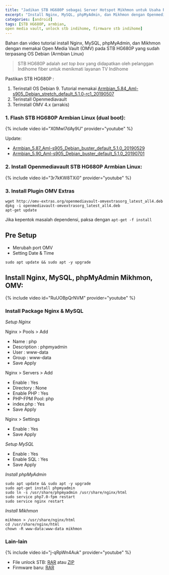 ```yaml
---
title: "Jadikan STB HG680P sebagai Server Hotspot Mikhmon untuk Usaha RT/RW net"
excerpt: "Install Nginx, MySQL, phpMyAdmin, dan Mikhmon dengan Openmediavault pada STB HG680P yang sudah terpasang OS Debian (Armbian Linux)"
categories: [android]
tags: [STB HG680P, armbian, 
open media vault, unlock stb indihome, firmware stb indihome]
---
```

Bahan dan video tutorial install Nginx, MySQL, phpMyAdmin, dan Mikhmon dengan memakai Open Media Vault (OMV) pada STB HG680P yang sudah terpasang OS Debian (Armbian Linux)

> STB HG680P adalah _set top box_ yang didapatkan oleh pelanggan Indihome fiber untuk menikmati layanan TV Indihome

Pastikan STB HG680P :
1. Terinstall OS Debian 9. Tutorial memakai [Armbian_5.84_Aml-s905_Debian_stretch_default_5.1.0-rc1_20190507](https://yadi.sk/d/pHxaRAs-tZiei/5.84/S9xxx/Armbian_5.84_Aml-s905_Debian_stretch_default_5.1.0-rc1_20190507.img.xz)
2. Terinstall Openmediavault
3. Terinstall OMV 4.x (arrakis)

### 1. Flash STB HG680P Armbian Linux (dual boot):

{% include video id="X0Mwl7dAy9U" provider="youtube" %}

Update:
- [Armbian_5.87_Aml-s905_Debian_buster_default_5.1.0_20190529](https://yadi.sk/d/pHxaRAs-tZiei/5.87/s9xxx/Armbian_5.87_Aml-s905_Debian_buster_default_5.1.0_20190529.img.xz)
- [Armbian_5.90_Aml-s905_Debian_buster_default_5.1.0_20190701](https://yadi.sk/d/pHxaRAs-tZiei/5.90/s9xxx/default/Armbian_5.90_Aml-s905_Debian_buster_default_5.1.0_20190701.img.xz)

### 2. Install Openmediavault STB HG680P Armbian Linux:

{% include video id="3r7kKW8TXi0" provider="youtube" %}

### 3. Install Plugin OMV Extras

```terminal
wget http://omv-extras.org/openmediavault-omvextrasorg_latest_all4.deb
dpkg -i openmediavault-omvextrasorg_latest_all4.deb
apt-get update
```
Jika kepentok masalah dependensi, paksa dengan `apt-get -f install`

## Pre Setup

- Merubah port OMV
- Setting Date & Time

```terminal
sudo apt update && sudo apt -y upgrade
```

## Install Nginx, MySQL, phpMyAdmin Mikhmon, OMV:

{% include video id="RuUOBpQrNVM" provider="youtube" %}
	
### Install Package Nginx & MySQL

_Setup Nginx_

Nginx > Pools > Add

- Name		: php
- Description	: phpmyadmin
- User		: www-data
- Group		: www-data
- Save Apply

Nginx > Servers > Add

- Enable		: Yes
- Directory	: None 
- Enable PHP	: Yes
- PHP-FPM Pool: php
- index.php	: Yes
- Save Apply

Nginx > Settings

- Enable		: Yes
- Save Apply

_Setup MySQL_

- Enable 		: Yes
- Enable SQL 	: Yes
- Save Apply		
	
_Install phpMyAdmin_

```terminal
sudo apt update && sudo apt -y upgrade	  
sudo apt-get install phpmyadmin
sudo ln -s /usr/share/phpmyadmin /usr/share/nginx/html
sudo service php7.0-fpm restart
sudo service nginx restart
```

_Install Mikhmon_

```terminal
mikhmon > /usr/share/nginx/html
cd /usr/share/nginx/html
chown -R www-data:www-data mikhmon
```
### Lain-lain

{% include video id="j-qRpWn4Auk" provider="youtube" %}

- File unlock STB: [RAR](https://mi.knoacc.org/dl/drive?id=1Fkey7A6jFbEmGW3mnHe7AiWUOXhXCT9s&name=Dhttps://drive.google.com/file/d/1T36eheSwRPcaOt3AVdScmeeLMsz58p82&name=Download&sizeownload&size=543M) atau [ZIP](
https://mi.knoacc.org/dl/drive?id=1T36eheSwRPcaOt3AVdScmeeLMsz58p82&name=Download&size=505M)
- Firmware baru: [RAR](https://mi.knoacc.org/dl/drive?id=1w06AQ5J5LWQWen7EO1Rs5xfZb5RVIVkJ&name=Download&size=881M)
